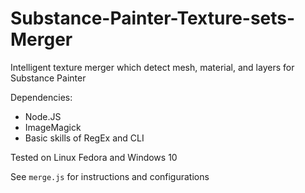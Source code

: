 # Substance-Painter-Texture-sets-Merger
Intelligent texture merger which detect mesh, material, and layers for Substance Painter

Dependencies:
- Node.JS
- ImageMagick
- Basic skills of RegEx and CLI

Tested on Linux Fedora and Windows 10

See `merge.js` for instructions and configurations
